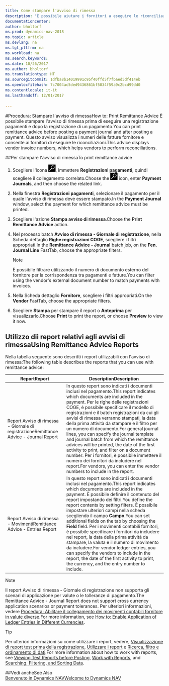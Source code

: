 ```yaml
---
title: Come stampare l'avviso di rimessa
description: "È possibile aiutare i fornitori a eseguire le riconciliazioni stampando l'avviso di rimessa prima di effettuare una registrazione pagamenti e dopo la registrazione di un pagamento."
documentationcenter: 
author: bholtorf
ms.prod: dynamics-nav-2018
ms.topic: article
ms.devlang: na
ms.tgt_pltfrm: na
ms.workload: na
ms.search.keywords: 
ms.date: 10/26/2017
ms.author: bholtorf
ms.translationtype: HT
ms.sourcegitcommit: 1dfba8b14019991c95f40ffd5f7fbaed5df414eb
ms.openlocfilehash: 7c7004ac5ded9436861bf5034f59a9c2bcd99dd0
ms.contentlocale: it-it
ms.lasthandoff: 12/01/2017

---
```


#<a name="how-to-print-remittance-advice"></a><span data-ttu-id="82bd4-103">Procedura: Stampare l'avviso di rimessa</span><span class="sxs-lookup"><span data-stu-id="82bd4-103">How to: Print Remittance Advice</span></span>
<span data-ttu-id="82bd4-104">È possibile stampare l'avviso di rimessa prima di eseguire una registrazione pagamenti e dopo la registrazione di un pagamento.</span><span class="sxs-lookup"><span data-stu-id="82bd4-104">You can print remittance advice before posting a payment journal and after posting a payment.</span></span> <span data-ttu-id="82bd4-105">Questo avviso visualizza i numeri delle fatture fornitore e consente ai fornitori di eseguire le riconciliazioni.</span><span class="sxs-lookup"><span data-stu-id="82bd4-105">This advice displays vendor invoice numbers, which helps vendors to perform reconciliations.</span></span>

##<a name="to-print-remittance-advice"></a><span data-ttu-id="82bd4-106">Per stampare l'avviso di rimessa</span><span class="sxs-lookup"><span data-stu-id="82bd4-106">To print remittance advice</span></span>
1. <span data-ttu-id="82bd4-107">Scegliere l'icona ![Cerca pagina o report](media/ui-search/search_small.png "icona Cerca pagina o report"), immettere **Registrazioni pagamenti**, quindi scegliere il collegamento correlato.</span><span class="sxs-lookup"><span data-stu-id="82bd4-107">Choose the ![Search for Page or Report](media/ui-search/search_small.png "Search for Page or Report icon") icon, enter **Payment Journals**, and then choose the related link.</span></span>  
2. <span data-ttu-id="82bd4-108">Nella finestra **Registrazioni pagamenti**, selezionare il pagamento per il quale l'avviso di rimessa deve essere stampato.</span><span class="sxs-lookup"><span data-stu-id="82bd4-108">In the **Payment Journal** window, select the payment for which remittance advice must be printed.</span></span>  
3. <span data-ttu-id="82bd4-109">Scegliere l'azione **Stampa avviso di rimessa**.</span><span class="sxs-lookup"><span data-stu-id="82bd4-109">Choose the **Print Remittance Advice** action.</span></span>  
4. <span data-ttu-id="82bd4-110">Nel processo batch **Avviso di rimessa - Giornale di registrazione**, nella Scheda dettaglio **Righe registrazioni COGE**, scegliere i filtri appropriati.</span><span class="sxs-lookup"><span data-stu-id="82bd4-110">In the **Remittance Advice - Journal** batch job, on the **Fen. Journal Line** FastTab, choose the appropriate filters.</span></span>  
  
    >[!Note]
    > <span data-ttu-id="82bd4-111">È possibile filtrare utilizzando il numero di documento esterno del fornitore per la corrispondenza tra pagamenti e fatture.</span><span class="sxs-lookup"><span data-stu-id="82bd4-111">You can filter using the vendor's external document number to match payments with invoices.</span></span>

5. <span data-ttu-id="82bd4-112">Nella Scheda dettaglio **Fornitore**, scegliere i filtri appropriati.</span><span class="sxs-lookup"><span data-stu-id="82bd4-112">On the **Vendor** FastTab, choose the appropriate filters.</span></span>  
6. <span data-ttu-id="82bd4-113">Scegliere **Stampa** per stampare il report o **Anteprima** per visualizzarlo.</span><span class="sxs-lookup"><span data-stu-id="82bd4-113">Choose **Print** to print the report, or choose **Preview** to view it now.</span></span>  

## <a name="using-remittance-advice-reports"></a><span data-ttu-id="82bd4-114">Utilizzo dii report relativi agli avvisi di rimessa</span><span class="sxs-lookup"><span data-stu-id="82bd4-114">Using Remittance Advice Reports</span></span>
<span data-ttu-id="82bd4-115">Nella tabella seguente sono descritti i report utilizzabili con l'avviso di rimessa:</span><span class="sxs-lookup"><span data-stu-id="82bd4-115">The following table describes the reports that you can use with remittance advice:</span></span>

|<span data-ttu-id="82bd4-116">Report</span><span class="sxs-lookup"><span data-stu-id="82bd4-116">Report</span></span>|<span data-ttu-id="82bd4-117">Description</span><span class="sxs-lookup"><span data-stu-id="82bd4-117">Description</span></span>|
|----|----|
|<span data-ttu-id="82bd4-118">Report Avviso di rimessa - Giornale di registrazione</span><span class="sxs-lookup"><span data-stu-id="82bd4-118">Remittance Advice - Journal Report</span></span>|<span data-ttu-id="82bd4-119">In questo report sono indicati i documenti inclusi nel pagamento.</span><span class="sxs-lookup"><span data-stu-id="82bd4-119">This report indicates which documents are included in the payment.</span></span> <span data-ttu-id="82bd4-120">Per le righe delle registrazioni COGE, è possibile specificare il modello di registrazioni e il batch registrazioni da cui gli avvisi di rimessa verranno stampati, la data della prima attività da stampare e il filtro per un numero di documento.</span><span class="sxs-lookup"><span data-stu-id="82bd4-120">For general journal lines, you can specify the journal template and journal batch from which the remittance advices will be printed, the date of the first activity to print, and filter on a document number.</span></span> <span data-ttu-id="82bd4-121">Per i fornitori, è possibile immettere il numero dei fornitori da includere nel report.</span><span class="sxs-lookup"><span data-stu-id="82bd4-121">For vendors, you can enter the vendor numbers to include in the report.</span></span> |
|<span data-ttu-id="82bd4-122">Report Avviso di rimessa - Movimenti</span><span class="sxs-lookup"><span data-stu-id="82bd4-122">Remittance Advice - Entries Report</span></span>| <span data-ttu-id="82bd4-123">In questo report sono indicati i documenti inclusi nel pagamento.</span><span class="sxs-lookup"><span data-stu-id="82bd4-123">This report indicates which documents are included in the payment.</span></span> <span data-ttu-id="82bd4-124">È possibile definire il contenuto del report impostando dei filtri.</span><span class="sxs-lookup"><span data-stu-id="82bd4-124">You define the report contents by setting filters.</span></span> <span data-ttu-id="82bd4-125">È possibile impostare ulteriori campi nella scheda scegliendo il campo **Campo**.</span><span class="sxs-lookup"><span data-stu-id="82bd4-125">You can set additional fields on the tab by choosing the **Field** field.</span></span> <span data-ttu-id="82bd4-126">Per i movimenti contabili fornitori, è possibile specificare i fornitori da includere nel report, la data della prima attività da stampare, la valuta e il numero di movimento da includere.</span><span class="sxs-lookup"><span data-stu-id="82bd4-126">For vendor ledger entries, you can specify the vendors to include in the report, the date of the first activity to print, the currency, and the entry number to include.</span></span> |

> [!Note]
> <span data-ttu-id="82bd4-127">Il report Avviso di rimessa - Giornale di registrazione non supporta gli scenari di applicazione per valute o le tolleranze di pagamento.</span><span class="sxs-lookup"><span data-stu-id="82bd4-127">The Remittance Advice - Journal Report does not support cross currency application scenarios or payment tolerances.</span></span> <span data-ttu-id="82bd4-128">Per ulteriori informazioni, vedere [Procedura: Abilitare il collegamento dei movimenti contabili fornitore in valute diverse](finance-how-enable-application-ledger-entries-different-currencies.md).</span><span class="sxs-lookup"><span data-stu-id="82bd4-128">For more information, see [How to: Enable Application of Ledger Entries in Different Currencies](finance-how-enable-application-ledger-entries-different-currencies.md).</span></span>

> [!Tip]
> <span data-ttu-id="82bd4-129">Per ulteriori informazioni su come utilizzare i report, vedere, [Visualizzazione di report test prima della registrazione](ui-how-view-test-reports-posting.md), [Utilizzare i report](ui-work-report.md) e [Ricerca, filtro e ordinamento di dati](ui-enter-criteria-filters.md).</span><span class="sxs-lookup"><span data-stu-id="82bd4-129">For more information about how to work with reports, see [Viewing Test Reports before Posting](ui-how-view-test-reports-posting.md), [Work with Reports](ui-work-report.md), and [Searching, Filtering, and Sorting Data](ui-enter-criteria-filters.md).</span></span>

##<a name="see-also"></a><span data-ttu-id="82bd4-130">Vedi anche</span><span class="sxs-lookup"><span data-stu-id="82bd4-130">See Also</span></span>  
[<span data-ttu-id="82bd4-131">Benvenuto in Dynamics NAV</span><span class="sxs-lookup"><span data-stu-id="82bd4-131">Welcome to Dynamics NAV</span></span>](across-get-started.md)
